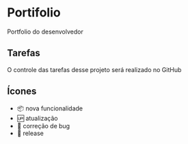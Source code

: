 # Portifolio

Portfolio do desenvolvedor

## Tarefas 

O controle das tarefas desse projeto será realizado no GitHub

## Ícones

* :package: nova funcionalidade
* :up: atualização
* :bug: correção de bug
* :triangular_flag_on_post: release